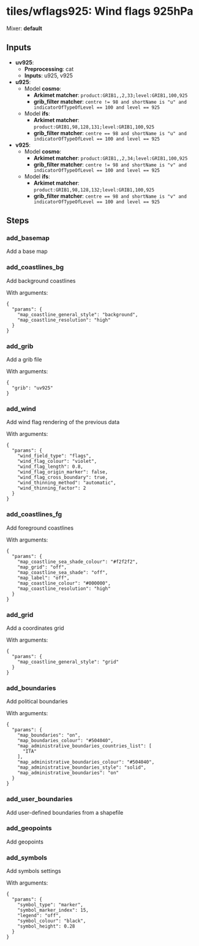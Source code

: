 # tiles/wflags925: Wind flags 925hPa

Mixer: **default**

## Inputs

* **uv925**:
    * **Preprocessing**: cat
    * **Inputs**: u925, v925
* **u925**:
    * Model **cosmo**:
        * **Arkimet matcher**: `product:GRIB1,,2,33;level:GRIB1,100,925`
        * **grib_filter matcher**: `centre != 98 and shortName is "u" and indicatorOfTypeOfLevel == 100 and level == 925`
    * Model **ifs**:
        * **Arkimet matcher**: `product:GRIB1,98,128,131;level:GRIB1,100,925`
        * **grib_filter matcher**: `centre == 98 and shortName is "u" and indicatorOfTypeOfLevel == 100 and level == 925`
* **v925**:
    * Model **cosmo**:
        * **Arkimet matcher**: `product:GRIB1,,2,34;level:GRIB1,100,925`
        * **grib_filter matcher**: `centre != 98 and shortName is "v" and indicatorOfTypeOfLevel == 100 and level == 925`
    * Model **ifs**:
        * **Arkimet matcher**: `product:GRIB1,98,128,132;level:GRIB1,100,925`
        * **grib_filter matcher**: `centre == 98 and shortName is "v" and indicatorOfTypeOfLevel == 100 and level == 925`

## Steps

### add_basemap

Add a base map


### add_coastlines_bg

Add background coastlines

With arguments:
```
{
  "params": {
    "map_coastline_general_style": "background",
    "map_coastline_resolution": "high"
  }
}
```

### add_grib

Add a grib file

With arguments:
```
{
  "grib": "uv925"
}
```

### add_wind

Add wind flag rendering of the previous data

With arguments:
```
{
  "params": {
    "wind_field_type": "flags",
    "wind_flag_colour": "violet",
    "wind_flag_length": 0.8,
    "wind_flag_origin_marker": false,
    "wind_flag_cross_boundary": true,
    "wind_thinning_method": "automatic",
    "wind_thinning_factor": 2
  }
}
```

### add_coastlines_fg

Add foreground coastlines

With arguments:
```
{
  "params": {
    "map_coastline_sea_shade_colour": "#f2f2f2",
    "map_grid": "off",
    "map_coastline_sea_shade": "off",
    "map_label": "off",
    "map_coastline_colour": "#000000",
    "map_coastline_resolution": "high"
  }
}
```

### add_grid

Add a coordinates grid

With arguments:
```
{
  "params": {
    "map_coastline_general_style": "grid"
  }
}
```

### add_boundaries

Add political boundaries

With arguments:
```
{
  "params": {
    "map_boundaries": "on",
    "map_boundaries_colour": "#504040",
    "map_administrative_boundaries_countries_list": [
      "ITA"
    ],
    "map_administrative_boundaries_colour": "#504040",
    "map_administrative_boundaries_style": "solid",
    "map_administrative_boundaries": "on"
  }
}
```

### add_user_boundaries

Add user-defined boundaries from a shapefile


### add_geopoints

Add geopoints


### add_symbols

Add symbols settings

With arguments:
```
{
  "params": {
    "symbol_type": "marker",
    "symbol_marker_index": 15,
    "legend": "off",
    "symbol_colour": "black",
    "symbol_height": 0.28
  }
}
```

